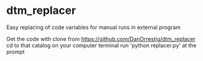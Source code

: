 # dtm_replacer
Easy replacing of code variables for manual runs in external program

Get the code with clone from https://github.com/DanOrrestig/dtm_replacer
cd to that catalog on your computer terminal
run 'python replacer.py' at the prompt
